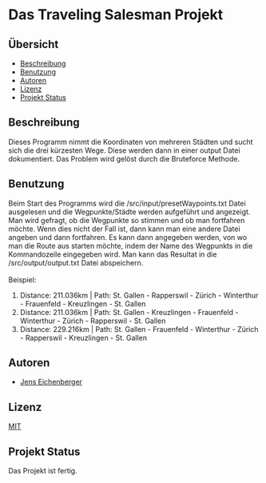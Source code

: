 # Das Traveling Salesman Projekt

## Übersicht
- [Beschreibung](#beschreibung)
- [Benutzung](#benutzung)
- [Autoren](#autoren)
- [Lizenz](#lizenz)
- [Projekt Status](#projekt-status)

## Beschreibung
Dieses Programm nimmt die Koordinaten von mehreren Städten und sucht sich die drei kürzesten Wege. 
Diese werden dann in einer output Datei dokumentiert. Das Problem wird gelöst durch die Bruteforce Methode.<br> 

## Benutzung
Beim Start des Programms wird die /src/input/presetWaypoints.txt Datei ausgelesen und die Wegpunkte/Städte werden aufgeführt und angezeigt. 
Man wird gefragt, ob die Wegpunkte so stimmen und ob man fortfahren möchte. Wenn dies nicht der Fall ist, dann kann man eine andere Datei angeben und dann fortfahren. 
Es kann dann angegeben werden, von wo man die Route aus starten möchte, indem der Name des Wegpunkts in die Kommandozeile eingegeben wird. 
Man kann das Resultat in die /src/output/output.txt Datei abspeichern.
<br><br>
Beispiel: <br>
1. Distance: 211.036km | Path: St. Gallen - Rapperswil - Zürich - Winterthur - Frauenfeld - Kreuzlingen - St. Gallen 
 2. Distance: 211.036km | Path: St. Gallen - Kreuzlingen - Frauenfeld - Winterthur - Zürich - Rapperswil - St. Gallen
 3. Distance: 229.216km | Path: St. Gallen - Frauenfeld - Winterthur - Zürich - Rapperswil - Kreuzlingen - St. Gallen

## Autoren
- [Jens Eichenberger](https://github.com/Nexterbyby)

## Lizenz
[MIT](https://choosealicense.com/licenses/mit/)

## Projekt Status
Das Projekt ist fertig. <br>
